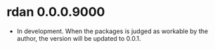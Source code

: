 # rdan 0.0.0.9000

* In development.  When the packages is judged as workable by the author, the
  version will be updated to 0.0.1.



